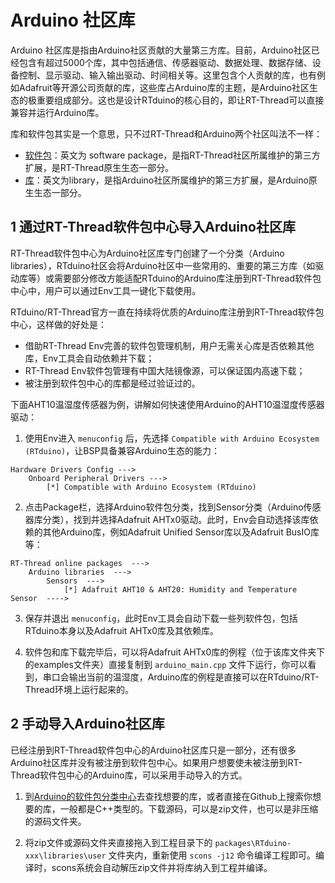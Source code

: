 # Arduino 社区库

Arduino 社区库是指由Arduino社区贡献的大量第三方库。目前，Arduino社区已经包含有超过5000个库，其中包括通信、传感器驱动、数据处理、数据存储、设备控制、显示驱动、输入输出驱动、时间相关等。这里包含个人贡献的库，也有例如Adafruit等开源公司贡献的库，这些库占Arduino库的主题，是Arduino社区生态的极重要组成部分。这也是设计RTduino的核心目的，即让RT-Thread可以直接兼容并运行Arduino库。

库和软件包其实是一个意思，只不过RT-Thread和Arduino两个社区叫法不一样：
- [软件包](https://packages.rt-thread.org)：英文为 software package，是指RT-Thread社区所属维护的第三方扩展，是RT-Thread原生生态一部分。
- [库](https://www.arduino.cc/reference/en/libraries)：英文为library，是指Arduino社区所属维护的第三方扩展，是Arduino原生生态一部分。


## 1 通过RT-Thread软件包中心导入Arduino社区库

RT-Thread软件包中心为Arduino社区库专门创建了一个分类（Arduino libraries），RTduino社区会将Arduino社区中一些常用的、重要的第三方库（如驱动库等）或需要部分修改方能适配RTduino的Arduino库注册到RT-Thread软件包中心中，用户可以通过Env工具一键化下载使用。

RTduino/RT-Thread官方一直在持续将优质的Arduino库注册到RT-Thread软件包中心，这样做的好处是：

- 借助RT-Thread Env完善的软件包管理机制，用户无需关心库是否依赖其他库，Env工具会自动依赖并下载；
- RT-Thread Env软件包管理有中国大陆镜像源，可以保证国内高速下载；
- 被注册到软件包中心的库都是经过验证过的。

下面AHT10温湿度传感器为例，讲解如何快速使用Arduino的AHT10温湿度传感器驱动：

1. 使用Env进入 `menuconfig` 后，先选择 `Compatible with Arduino Ecosystem (RTduino)`，让BSP具备兼容Arduino生态的能力：

```Kconfig
Hardware Drivers Config --->
    Onboard Peripheral Drivers --->
        [*] Compatible with Arduino Ecosystem (RTduino)
```

2. 点击Package栏，选择Arduino软件包分类，找到Sensor分类（Arduino传感器库分类），找到并选择Adafruit AHTx0驱动。此时，Env会自动选择该库依赖的其他Arduino库，例如Adafruit Unified Sensor库以及Adafruit BusIO库等：

``` Kconfig
RT-Thread online packages  --->
    Arduino libraries  --->
        Sensors  --->
            [*] Adafruit AHT10 & AHT20: Humidity and Temperature Sensor  ---->
```

3. 保存并退出 `menuconfig`，此时Env工具会自动下载一些列软件包，包括RTduino本身以及Adafruit AHTx0库及其依赖库。

4. 软件包和库下载完毕后，可以将Adafruit AHTx0库的例程（位于该库文件夹下的examples文件夹）直接复制到 `arduino_main.cpp` 文件下运行，你可以看到，串口会输出当前的温湿度，Arduino库的例程是直接可以在RTduino/RT-Thread环境上运行起来的。

## 2 手动导入Arduino社区库

已经注册到RT-Thread软件包中心的Arduino社区库只是一部分，还有很多Arduino社区库并没有被注册到软件包中心。如果用户想要使未被注册到RT-Thread软件包中心的Arduino库，可以采用手动导入的方式。

1. 到[Arduino的软件包分类中心](https://www.arduinolibraries.info)去查找想要的库，或者直接在Github上搜索你想要的库，一般都是C++类型的。下载源码，可以是zip文件，也可以是非压缩的源码文件夹。

2. 将zip文件或源码文件夹直接拖入到工程目录下的 `packages\RTduino-xxx\libraries\user` 文件夹内，重新使用 `scons -j12` 命令编译工程即可。编译时，scons系统会自动解压zip文件并将库纳入到工程并编译。

